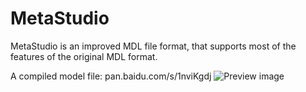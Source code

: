 # MetaStudio
MetaStudio is an improved MDL file format, that supports most of the features of the original MDL format.

A compiled model file: pan.baidu.com/s/1nviKgdj
![Preview image](https://git.oschina.net/uploads/images/2017/0829/044210_ea72752b_856665.png "044210_ea72752b_856665.png")